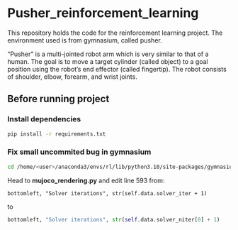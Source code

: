 # Pusher_reinforcement_learning
This repository holds the code for the reinforcement learning project. The environment used is from gymnasium, called pusher. 

“Pusher” is a multi-jointed robot arm which is very similar to that of a human. The goal is to move a target cylinder (called object) to a goal position using the robot’s end effector (called fingertip). The robot consists of shoulder, elbow, forearm, and wrist joints.

## Before running project

### Install dependencies
```bash
pip install -r requirements.txt
```

### Fix small uncommited bug in gymnasium
```bash
cd /home/<user>/anaconda3/envs/rl/lib/python3.10/site-packages/gymnasium/envs/mujoco/
```
Head to **mujoco_rendering.py** and edit line 593 from:
```pyton
bottomleft, "Solver iterations", str(self.data.solver_iter + 1)
```
to
```python
bottomleft, "Solver iterations", str(self.data.solver_niter[0] + 1)
```
